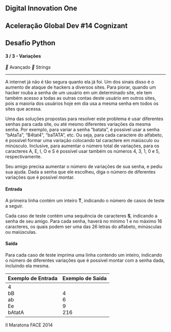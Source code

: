## Digital Innovation One

## Aceleração Global Dev #14 Cognizant

## Desafio Python

#### 3 / 3 - Variações

** Avançado	** Strings

------

A internet já não é tão segura quanto ela já foi. Um dos sinais disso é o aumento de ataque de hackers a diversos sites. Para piorar, quando um hacker rouba a senha de um usuário em um determinado site, ele tem também acesso a todas as outras contas deste usuário em outros sites, pois a maioria dos usuários hoje em dia usa a mesma senha em todos os sites que acessa.

Uma das soluções propostas para resolver este problema é usar diferentes senhas para cada site, ou até mesmo diferentes variações da mesma senha. Por exemplo, para variar a senha “batata”, é possível usar a senha “bAtaTa”, “B4tat4”, “baTATA”, etc. Ou seja, para cada caractere do alfabeto, é possível formar uma variação colocando tal caractere em maiúsculo ou minúsculo. Inclusive, para aumentar o número total de variações, para os caracteres A, E, I, O e S é possível usar também os números 4, 3, 1, 0 e 5, respectivamente.

Seu amigo precisa aumentar o número de variações de sua senha, e pediu sua ajuda. Dada a senha que ele escolheu, diga o número de diferentes variações que é possível montar.

#### Entrada

A primeira linha contém um inteiro **T**, indicando o número de casos de teste a seguir.

Cada caso de teste contém uma sequência de caracteres **S**, indicando a senha de seu amigo. Para cada senha, haverá no mínimo 1 e no máximo 16 caracteres, os quais podem ser uma das 26 letras do alfabeto, minúsculas ou maiúsculas.

#### Saída

Para cada caso de teste imprima uma linha contendo um inteiro, indicando o número de diferentes variações que é possível montar com a senha dada, incluindo ela mesma.

| Exemplo de Entrada                        | Exemplo de Saída                  |
| ----------------------------------------- | --------------------------------- |
| 4 <br />bB <br />ab <br />Ee <br />bAtatA | <br />4 <br />6 <br />9 <br />216 |

II Maratona FACE 2014